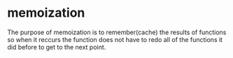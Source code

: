 # memoization
The purpose of memoization is to remember(cache) the results of functions so when it reccurs the function does not have to redo all of the functions it did before to get to the next point.
